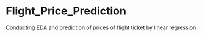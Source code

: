 # Flight_Price_Prediction
Conducting EDA and prediction of prices of flight ticket by linear regression
